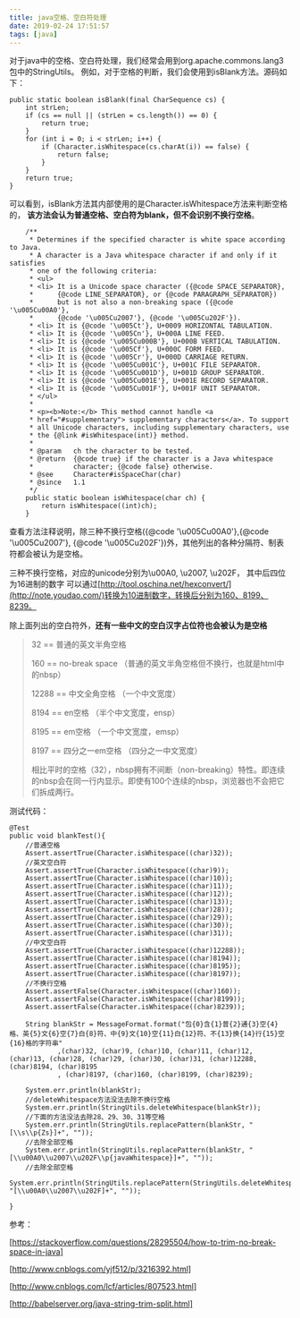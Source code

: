 ```yaml
---
title: java空格、空白符处理
date: 2019-02-24 17:51:57
tags: [java]
---
```


对于java中的空格、空白符处理，我们经常会用到org.apache.commons.lang3包中的StringUtils。
例如，对于空格的判断，我们会使用到isBlank方法。源码如下：
<!--more-->

```
public static boolean isBlank(final CharSequence cs) {
    int strLen;
    if (cs == null || (strLen = cs.length()) == 0) {
        return true;
    }
    for (int i = 0; i < strLen; i++) {
        if (Character.isWhitespace(cs.charAt(i)) == false) {
            return false;
        }
    }
    return true;
}
```
可以看到，isBlank方法其内部使用的是Character.isWhitespace方法来判断空格的，
**该方法会认为普通空格、空白符为blank，但不会识别不换行空格**。

```
    /**
     * Determines if the specified character is white space according to Java.
     * A character is a Java whitespace character if and only if it satisfies
     * one of the following criteria:
     * <ul>
     * <li> It is a Unicode space character ({@code SPACE_SEPARATOR},
     *      {@code LINE_SEPARATOR}, or {@code PARAGRAPH_SEPARATOR})
     *      but is not also a non-breaking space ({@code '\u005Cu00A0'},
     *      {@code '\u005Cu2007'}, {@code '\u005Cu202F'}).
     * <li> It is {@code '\u005Ct'}, U+0009 HORIZONTAL TABULATION.
     * <li> It is {@code '\u005Cn'}, U+000A LINE FEED.
     * <li> It is {@code '\u005Cu000B'}, U+000B VERTICAL TABULATION.
     * <li> It is {@code '\u005Cf'}, U+000C FORM FEED.
     * <li> It is {@code '\u005Cr'}, U+000D CARRIAGE RETURN.
     * <li> It is {@code '\u005Cu001C'}, U+001C FILE SEPARATOR.
     * <li> It is {@code '\u005Cu001D'}, U+001D GROUP SEPARATOR.
     * <li> It is {@code '\u005Cu001E'}, U+001E RECORD SEPARATOR.
     * <li> It is {@code '\u005Cu001F'}, U+001F UNIT SEPARATOR.
     * </ul>
     *
     * <p><b>Note:</b> This method cannot handle <a
     * href="#supplementary"> supplementary characters</a>. To support
     * all Unicode characters, including supplementary characters, use
     * the {@link #isWhitespace(int)} method.
     *
     * @param   ch the character to be tested.
     * @return  {@code true} if the character is a Java whitespace
     *          character; {@code false} otherwise.
     * @see     Character#isSpaceChar(char)
     * @since   1.1
     */
    public static boolean isWhitespace(char ch) {
        return isWhitespace((int)ch);
    }
```
查看方法注释说明，除三种不换行空格({@code '\u005Cu00A0'},{@code '\u005Cu2007'}, {@code '\u005Cu202F'})外，其他列出的各种分隔符、制表符都会被认为是空格。

三种不换行空格，对应的unicode分别为\u00A0, \u2007, \u202F， 其中后四位为16进制的数字
可以通过[http://tool.oschina.net/hexconvert/](http://note.youdao.com/)转换为10进制数字，转换后分别为160、8199、8239。

除上面列出的空白符外，**还有一些中文的空白汉字占位符也会被认为是空格**
>
> 32 == 普通的英文半角空格
>
> 160 == no-break space （普通的英文半角空格但不换行，也就是html中的nbsp）
>
> 12288 == 中文全角空格 （一个中文宽度）
>
> 8194 == en空格 （半个中文宽度，ensp）
>
> 8195 == em空格 （一个中文宽度，emsp）
>
> 8197 == 四分之一em空格 （四分之一中文宽度）
>
> 相比平时的空格（32），nbsp拥有不间断（non-breaking）特性。即连续的nbsp会在同一行内显示。即使有100个连续的nbsp，浏览器也不会把它们拆成两行。


测试代码：

```
@Test
public void blankTest(){
	//普通空格
	Assert.assertTrue(Character.isWhitespace((char)32));
	//英文空白符
	Assert.assertTrue(Character.isWhitespace((char)9));
	Assert.assertTrue(Character.isWhitespace((char)10));
	Assert.assertTrue(Character.isWhitespace((char)11));
	Assert.assertTrue(Character.isWhitespace((char)12));
	Assert.assertTrue(Character.isWhitespace((char)13));
	Assert.assertTrue(Character.isWhitespace((char)28));
	Assert.assertTrue(Character.isWhitespace((char)29));
	Assert.assertTrue(Character.isWhitespace((char)30));
	Assert.assertTrue(Character.isWhitespace((char)31));
	//中文空白符
	Assert.assertTrue(Character.isWhitespace((char)12288));
	Assert.assertTrue(Character.isWhitespace((char)8194));
	Assert.assertTrue(Character.isWhitespace((char)8195));
	Assert.assertTrue(Character.isWhitespace((char)8197));
	//不换行空格
	Assert.assertFalse(Character.isWhitespace((char)160));
	Assert.assertFalse(Character.isWhitespace((char)8199));
	Assert.assertFalse(Character.isWhitespace((char)8239));

	String blankStr = MessageFormat.format("包{0}含{1}普{2}通{3}空{4}格、英{5}文{6}空{7}白{8}符、中{9}文{10}空{11}白{12}符、不{13}换{14}行{15}空{16}格的字符串"
			,(char)32, (char)9, (char)10, (char)11, (char)12, (char)13, (char)28, (char)29, (char)30, (char)31, (char)12288, (char)8194, (char)8195
			, (char)8197, (char)160, (char)8199, (char)8239);

	System.err.println(blankStr);
	//deleteWhitespace方法没法去除不换行空格
	System.err.println(StringUtils.deleteWhitespace(blankStr));
	//下面的方法没法去除28、29、30、31等空格
	System.err.println(StringUtils.replacePattern(blankStr, "[\\s\\p{Zs}]+", ""));
	//去除全部空格
	System.err.println(StringUtils.replacePattern(blankStr, "[\\u00A0\\u2007\\u202F\\p{javaWhitespace}]+", ""));
	//去除全部空格
	System.err.println(StringUtils.replacePattern(StringUtils.deleteWhitespace(blankStr), "[\\u00A0\\u2007\\u202F]+", ""));

}
```

参考：

[https://stackoverflow.com/questions/28295504/how-to-trim-no-break-space-in-java]

[http://www.cnblogs.com/yjf512/p/3216392.html]

[http://www.cnblogs.com/lcf/articles/807523.html]

[http://babelserver.org/java-string-trim-split.html]